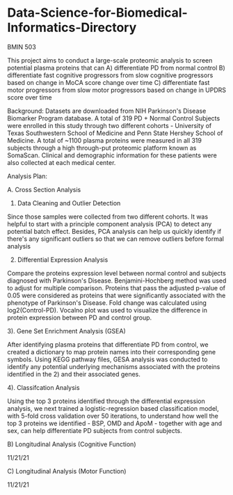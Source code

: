 # Data-Science-for-Biomedical-Informatics-Directory
BMIN 503

This project aims to conduct a large-scale proteomic analysis to screen potential plasma proteins that can A) differentiate PD from normal control B) differentiate 
fast cognitive progressors from slow cognitive progressors based on change in MoCA score change over time C) differentiate fast motor progressors from slow motor
progressors based on change in UPDRS score over time 

Background: Datasets are downloaded from NIH Parkinson's Disease Biomarker Program database. A total of 319 PD + Normal Control Subjects were enrolled in this study
through two different cohorts - University of Texas Southwestern School of Medicine and Penn State Hershey School of Medicine. A total of ~1100 plasma proteins were
measured in all 319 subjects through a high through-put proteomic platform known as SomaScan. Clinical and demographic information for these patients were also 
collected at each medical center. 

Analysis Plan:

A. Cross Section Analysis

1) Data Cleaning and Outlier Detection

Since those samples were collected from two different cohorts. It was helpful to start with a principle component analysis (PCA) to detect any potential batch effect.
Besides, PCA analysis can help us quickly identify if there's any significant outliers so that we can remove outliers before formal analysis 

2) Differential Expression Analysis 

Compare the proteins expression level between normal control and subjects diagnosed with Parkinson's Disease. Benjamini-Hochberg method was used to adjust for 
multiple comparison. Proteins that pass the adjusted p-value of 0.05 were considered as proteins that were significantly associated with the phenotype of Parkinson's
Disease. Fold change was calculated using log2(Control-PD). Vocalno plot was used to visualize the difference in protein expression between PD and control group.

3). Gene Set Enrichment Analysis (GSEA)

After identifying plasma proteins that differentiate PD from control, we created a dictionary to map protein names into their corresponding gene symbols. Using KEGG
pathway files, GESA analysis was conducted to identify any potential underlying mechanisms associated with the proteins identified in the 2) and their associated
genes. 

4). Classifcation Analysis 

Using the top 3 proteins identified through the differential expression analysis, we next trained a logistic-regression based classification model, with 5-fold cross
validation over 50 iterations, to understand how well the top 3 proteins we identified - BSP, OMD and ApoM - together with age and sex, can help differentiate PD
subjects from control subjects.  

B) Longitudinal Analysis (Cognitive Function)

11/21/21


C) Longitudinal Analysis (Motor Function)

11/21/21
